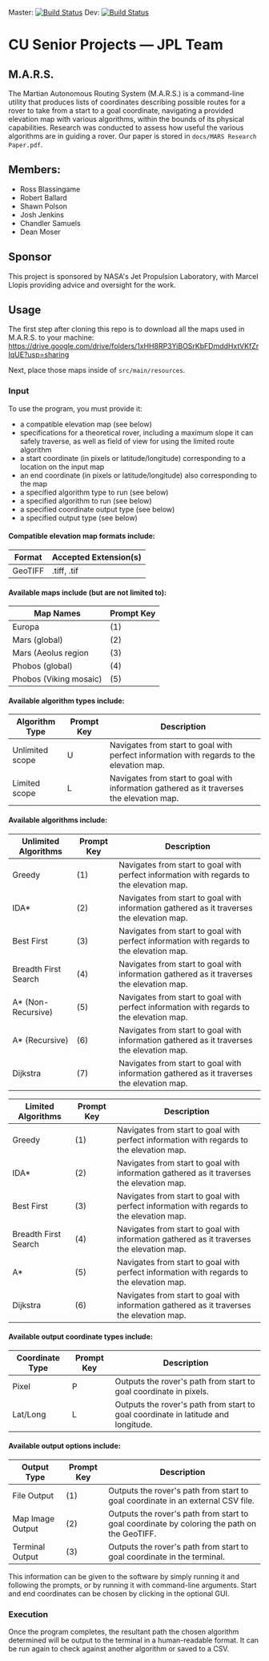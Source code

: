 Master: [![Build Status](https://travis-ci.org/RossBlassingame/JPL-CUSeniorProjects.svg?branch=master)](https://travis-ci.org/RossBlassingame/JPL-CUSeniorProjects)
Dev: [![Build Status](https://travis-ci.org/RossBlassingame/JPL-CUSeniorProjects.svg?branch=dev)](https://travis-ci.org/RossBlassingame/JPL-CUSeniorProjects)

# CU Senior Projects — JPL Team

## M.A.R.S.
The Martian Autonomous Routing System (M.A.R.S.) is a command-line utility that produces lists of coordinates describing possible routes for a rover to take from a start to a goal coordinate, navigating a provided elevation map with various algorithms, within the bounds of its physical capabilities. Research was conducted to assess how useful the various algorithms are in guiding a rover. Our paper is stored in `docs/MARS Research Paper.pdf`.

## Members:
 - Ross Blassingame
 - Robert Ballard
 - Shawn Polson
 - Josh Jenkins
 - Chandler Samuels
 - Dean Moser
 
## Sponsor
This project is sponsored by NASA's Jet Propulsion Laboratory, with Marcel Llopis providing advice and oversight for the work.

## Usage

The first step after cloning this repo is to download all the maps used in M.A.R.S. to your machine:
https://drive.google.com/drive/folders/1xHH8RP3YiBOSrKbFDmddHxtVKfZrIqUE?usp=sharing

Next, place those maps inside of `src/main/resources`.

### Input

To use the program, you must provide it:
- a compatible elevation map (see below)
- specifications for a theoretical rover, including a maximum slope it can safely traverse, as well as field of view for using the limited route algorithm
- a start coordinate (in pixels or latitude/longitude) corresponding to a location on the input map
- an end coordinate (in pixels or latitude/longitude) also corresponding to the map
- a specified algorithm type to run (see below)
- a specified algorithm to run (see below)
- a specified coordinate output type (see below)
- a specified output type (see below)


#### Compatible elevation map formats include:

| Format    | Accepted Extension(s) |
| --------- | --------------------- |
| GeoTIFF   | .tiff, .tif           |

#### Available maps include (but are not limited to):

| Map Names                                  | Prompt Key  | 
| -----------------------------------------  | ----------- | 
| Europa                                     | (1)         | 
| Mars (global)                              | (2)         |
| Mars (Aeolus region                        | (3)         |
| Phobos (global)                            | (4)         |
| Phobos (Viking mosaic)                     | (5)         | 

#### Available algorithm types include:

| Algorithm Type  | Prompt Key | Description                                                                               |
| --------------- | ---------- | ----------------------------------------------------------------------------------------- |
| Unlimited scope | U          | Navigates from start to goal with perfect information with regards to the elevation map.  |
| Limited scope   | L          | Navigates from start to goal with information gathered as it traverses the elevation map. |
 
#### Available algorithms include:

| Unlimited Algorithms| Prompt Key | Description                                                                               |
| ------------------- | ---------- | ----------------------------------------------------------------------------------------- |
| Greedy              | (1)        | Navigates from start to goal with perfect information with regards to the elevation map.  |
| IDA*                | (2)        | Navigates from start to goal with information gathered as it traverses the elevation map. |
| Best First          | (3)        | Navigates from start to goal with perfect information with regards to the elevation map.  |
| Breadth First Search| (4)        | Navigates from start to goal with information gathered as it traverses the elevation map. | 
| A* (Non-Recursive)  | (5)        | Navigates from start to goal with perfect information with regards to the elevation map.  |
| A* (Recursive)      | (6)        | Navigates from start to goal with information gathered as it traverses the elevation map. | 
| Dijkstra            | (7)        | Navigates from start to goal with information gathered as it traverses the elevation map. |

| Limited Algorithms  | Prompt Key | Description                                                                               |
| ------------------- | ---------- | ----------------------------------------------------------------------------------------- |
| Greedy              | (1)        | Navigates from start to goal with perfect information with regards to the elevation map.  |
| IDA*                | (2)        | Navigates from start to goal with information gathered as it traverses the elevation map. |
| Best First          | (3)        | Navigates from start to goal with perfect information with regards to the elevation map.  |
| Breadth First Search| (4)        | Navigates from start to goal with information gathered as it traverses the elevation map. | 
| A*                  | (5)        | Navigates from start to goal with perfect information with regards to the elevation map.  |
| Dijkstra            | (6)        | Navigates from start to goal with information gathered as it traverses the elevation map. |

#### Available output coordinate types include:

| Coordinate Type| Prompt Key | Description                                                                                |
| -------------- | ---------- | ------------------------------------------------------------------------------------------ |
| Pixel          | P          | Outputs the rover's path from start to goal coordinate in pixels.                          |
| Lat/Long       | L          | Outputs the rover's path from start to goal coordinate in latitude and longitude.          |

#### Available output options include:

| Output Type| Prompt Key | Description                                                                                    |
| ------------------ | ---------- | ------------------------------------------------------------------------------------------ |
| File Output        | (1)        | Outputs the rover's path from start to goal coordinate in an external CSV file.            |
| Map Image Output   | (2)        | Outputs the rover's path from start to goal coordinate by coloring the path on the GeoTIFF.|
| Terminal Output    | (3)        | Outputs the rover's path from start to goal coordinate in the terminal.                    |

This information can be given to the software by simply running it and following the prompts, or by running it with command-line arguments. Start and end coordinates can be chosen by clicking in the optional GUI. 
 
### Execution

Once the program completes, the resultant path the chosen algorithm determined will be output to the terminal in a human-readable format. It can be run again to check against another algorithm or saved to a CSV.
